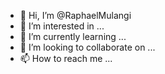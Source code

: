 - 👋 Hi, I’m @RaphaelMulangi
- 👀 I’m interested in ...
- 🌱 I’m currently learning ...
- 💞️ I’m looking to collaborate on ...
- 📫 How to reach me ...

<!---
RaphaelMulangi/RaphaelMulangi is a ✨ special ✨ repository because its `README.md` (this file) appears on your GitHub profile.
You can click the Preview link to take a look at your changes.
--->
